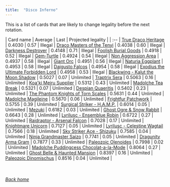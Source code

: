 ```yaml
---
title:  "Disco Inferno"
---
```


This is a list of cards that are likely to change legality before the next rotation.

| Card name | Average | Last | Projected legality |
| :-- |
[True Draco Heritage](https://db.ygoprodeck.com/card/?search=True%20Draco%20Heritage) | 0.4030 | 0.57 | Illegal |
[Draco Masters of the Tenyi](https://db.ygoprodeck.com/card/?search=Draco%20Masters%20of%20the%20Tenyi) | 0.4038 | 0.60 | Illegal |
[Darkness Destroyer](https://db.ygoprodeck.com/card/?search=Darkness%20Destroyer) | 0.4148 | 0.71 | Illegal |
[Foolish Burial Goods](https://db.ygoprodeck.com/card/?search=Foolish%20Burial%20Goods) | 0.4918 | 0.52 | Illegal |
[Gem-Turtle](https://db.ygoprodeck.com/card/?search=Gem-Turtle) | 0.4924 | 0.54 | Illegal |
[Non Aggression Area](https://db.ygoprodeck.com/card/?search=Non%20Aggression%20Area) | 0.4937 | 0.58 | Illegal |
[Giant Orc](https://db.ygoprodeck.com/card/?search=Giant%20Orc) | 0.4951 | 0.56 | Illegal |
[Naturia Eggplant](https://db.ygoprodeck.com/card/?search=Naturia%20Eggplant) | 0.4953 | 0.58 | Illegal |
[Daigusto Falcos](https://db.ygoprodeck.com/card/?search=Daigusto%20Falcos) | 0.4954 | 0.58 | Illegal |
[Exodius the Ultimate Forbidden Lord](https://db.ygoprodeck.com/card/?search=Exodius%20the%20Ultimate%20Forbidden%20Lord) | 0.4958 | 0.53 | Illegal |
[Blackwing - Kalut the Moon Shadow](https://db.ygoprodeck.com/card/?search=Blackwing%20-%20Kalut%20the%20Moon%20Shadow) | 0.5027 | 0.07 | Unlimited |
[Traptrix Sera](https://db.ygoprodeck.com/card/?search=Traptrix%20Sera) | 0.5063 | 0.16 | Unlimited |
[Koa'ki Meiru Supplier](https://db.ygoprodeck.com/card/?search=Koa'ki%20Meiru%20Supplier) | 0.5312 | 0.43 | Unlimited |
[Madolche Tea Break](https://db.ygoprodeck.com/card/?search=Madolche%20Tea%20Break) | 0.5321 | 0.07 | Unlimited |
[Despian Quaeritis](https://db.ygoprodeck.com/card/?search=Despian%20Quaeritis) | 0.5402 | 0.23 | Unlimited |
[The Phantom Knights of Torn Scales](https://db.ygoprodeck.com/card/?search=The%20Phantom%20Knights%20of%20Torn%20Scales) | 0.5631 | 0.44 | Unlimited |
[Madolche Magileine](https://db.ygoprodeck.com/card/?search=Madolche%20Magileine) | 0.5670 | 0.06 | Unlimited |
[Frightfur Patchwork](https://db.ygoprodeck.com/card/?search=Frightfur%20Patchwork) | 0.5755 | 0.39 | Unlimited |
[Surgical Striker - H.A.M.P.](https://db.ygoprodeck.com/card/?search=Surgical%20Striker%20-%20H.A.M.P.) | 0.6014 | 0.05 | Unlimited |
[Mezuki](https://db.ygoprodeck.com/card/?search=Mezuki) | 0.6182 | 0.03 | Unlimited |
[Ghost Ogre & Snow Rabbit](https://db.ygoprodeck.com/card/?search=Ghost%20Ogre%20%26%20Snow%20Rabbit) | 0.6643 | 0.28 | Unlimited |
[Lyrilusc - Ensemblue Robin](https://db.ygoprodeck.com/card/?search=Lyrilusc%20-%20Ensemblue%20Robin) | 0.6722 | 0.27 | Unlimited |
[Raidraptor - Arsenal Falcon](https://db.ygoprodeck.com/card/?search=Raidraptor%20-%20Arsenal%20Falcon) | 0.7028 | 0.17 | Unlimited |
[Knightmare Unicorn](https://db.ygoprodeck.com/card/?search=Knightmare%20Unicorn) | 0.7127 | 0.05 | Unlimited |
[Lyrilusc - Celestine Wagtail](https://db.ygoprodeck.com/card/?search=Lyrilusc%20-%20Celestine%20Wagtail) | 0.7566 | 0.18 | Unlimited |
[Sky Striker Ace - Shizuku](https://db.ygoprodeck.com/card/?search=Sky%20Striker%20Ace%20-%20Shizuku) | 0.7585 | 0.04 | Unlimited |
[Ninja Grandmaster Saizo](https://db.ygoprodeck.com/card/?search=Ninja%20Grandmaster%20Saizo) | 0.7741 | 0.05 | Unlimited |
[Dragunity Arma Gram](https://db.ygoprodeck.com/card/?search=Dragunity%20Arma%20Gram) | 0.7877 | 0.33 | Unlimited |
[Paleozoic Olenoides](https://db.ygoprodeck.com/card/?search=Paleozoic%20Olenoides) | 0.7998 | 0.02 | Unlimited |
[Madolche Puddingcess Chocolat-a-la-Mode](https://db.ygoprodeck.com/card/?search=Madolche%20Puddingcess%20Chocolat-a-la-Mode) | 0.8064 | 0.27 | Unlimited |
[Ghost Belle & Haunted Mansion](https://db.ygoprodeck.com/card/?search=Ghost%20Belle%20%26%20Haunted%20Mansion) | 0.8397 | 0.16 | Unlimited |
[Paleozoic Dinomischus](https://db.ygoprodeck.com/card/?search=Paleozoic%20Dinomischus) | 0.8516 | 0.04 | Unlimited |

<br>

###### [Back home](index)